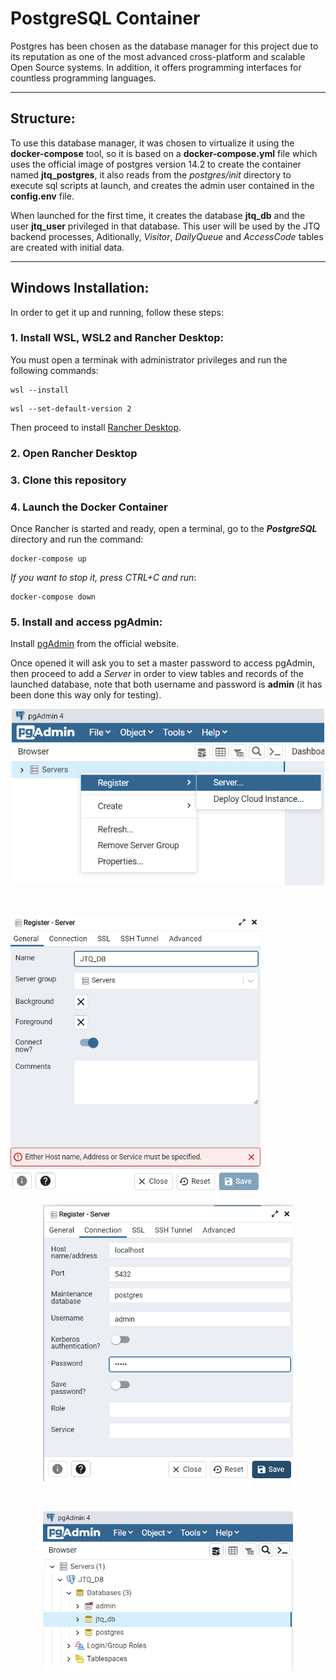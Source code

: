 # PostgreSQL Container

Postgres has been chosen as the database manager for this project due to its reputation as one of the most advanced cross-platform and scalable Open Source systems. In addition, it offers programming interfaces for countless programming languages.

--------------
## Structure:

To use this database manager, it was chosen to virtualize it using the **docker-compose** tool, so it is based on a **docker-compose.yml** file which uses the official image of postgres version 14.2 to create the container named **jtq_postgres**, it also reads from the *postgres/init* directory to execute sql scripts at launch, and creates the admin user contained in the **config.env** file.

When launched for the first time, it creates the database **jtq_db** and the user **jtq_user** privileged in that database. This user will be used by the JTQ backend processes, Aditionally, *Visitor*, *DailyQueue* and *AccessCode* tables are created with initial data.

--------------
## Windows Installation:

In order to get it up and running, follow these steps:

### 1. Install WSL, WSL2 and Rancher Desktop:

You must open a terminak with administrator privileges and run the following commands:

~~~
wsl --install
~~~
~~~
wsl --set-default-version 2
~~~

Then proceed to install [Rancher Desktop](https://rancherdesktop.io/).

### 2. Open Rancher Desktop

### 3. Clone this repository

### 4. Launch the Docker Container

Once Rancher is started and ready, open a terminal, go to the ***PostgreSQL*** directory and run the command:

~~~
docker-compose up
~~~

*If you want to stop it, press CTRL+C and run*:

~~~
docker-compose down
~~~

### 5. Install and access pgAdmin:

Install [pgAdmin](https://www.pgadmin.org/download/pgadmin-4-windows/) from the official website.

Once opened it will ask you to set a master password to access pgAdmin, then proceed to add a *Server* in order to view tables and records of the launched database, note that both username and password is **admin** (it has been done this way only for testing).

<div>
    <p style = 'text-align:center;'>
        <img src="../documentation/images/postgres/pg1.png" alt="" width="500px">
    </p>
</div>
<br/>
<div>
    <p style = 'text-align:center; float: left;'>
        <img src="../documentation/images/postgres/pg2.png" alt="" width="400px">
    </p>
</div>
<div>
    <p style = 'text-align:center;'>
       <img src="../documentation/images/postgres/pg3.png" alt="" width="400px">
    </p>
</div>
<br/>
<div>
    <p style = 'text-align:center;'>
       <img src="../documentation/images/postgres/pg4.png" alt="" width="400px">
    </p>
</div>
